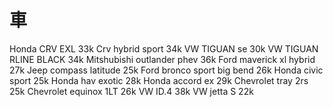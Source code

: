 車
=======
Honda CRV EXL 33k
Crv hybrid sport 34k
VW TIGUAN se 30k
VW TIGUAN RLINE BLACK 34k
Mitshubishi outlander phev 36k
Ford maverick xl hybrid 27k
Jeep compass latitude 25k
Ford bronco sport big bend 26k
Honda civic sport 25k
Honda hav exotic 28k
Honda accord ex 29k
Chevrolet tray 2rs 25k
Chevrolet equinox  1LT 26k
VW ID.4 38k
VW jetta S 22k
